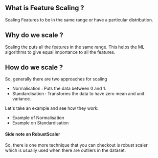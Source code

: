 ## What is Feature Scaling ?

Scaling Features to be in the same range or have a particular distribution. 

## Why do we scale ?

Scaling the puts all the features in the same range. This helps the ML algorithms to give equal importance to all the features.  

## How do we scale ?
So, generally there are two approaches for scaling

- Normalisation : Puts the data between 0 and 1.
- Standardisation : Transforms the data to have zero mean and unit variance.

Let's take an example and see how they work:
- Example of Normalisation
- Example on Standardisation

#### Side note on RobustScaler
 So, there is one more technique that you can checkout is robust scaler which is usually used when there are outliers in the dataset. 